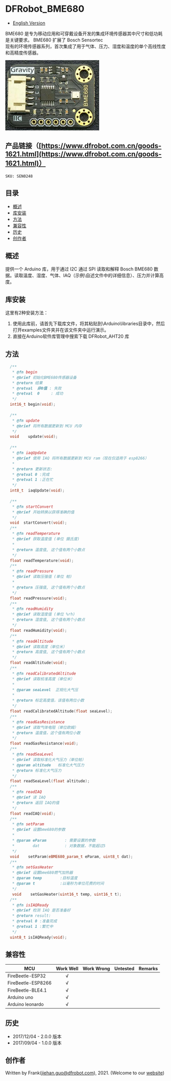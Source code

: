 # DFRobot_BME680

* [English Version](./README.md)

BME680 是专为移动应用和可穿戴设备开发的集成环境传感器其中尺寸和低功耗是关键要求。 BME680 扩展了 Bosch Sensortec <br>
现有的环境传感器系列，首次集成了用于气体、压力、湿度和温度的单个高线性度和高精度传感器。<br>

![产品效果图](./resources/images/SEN0248.png) 

## 产品链接（[https://www.dfrobot.com.cn/goods-1621.html](https://www.dfrobot.com.cn/goods-1621.html)）
    SKU: SEN0248

## 目录

  * [概述](#概述)
  * [库安装](#库安装)
  * [方法](#方法)
  * [兼容性](#兼容性)
  * [历史](#历史)
  * [创作者](#创作者)

## 概述

提供一个 Arduino 库，用于通过 I2C 通过 SPI 读取和解释 Bosch BME680 数据。读取温度、湿度、气体、IAQ（示例\自述文件中的详细信息）、压力并计算高度。

## 库安装

这里有2种安装方法：
1. 使用此库前，请首先下载库文件，将其粘贴到\Arduino\libraries目录中，然后打开examples文件夹并在该文件夹中运行演示。
2. 直接在Arduino软件库管理中搜索下载 DFRobot_AHT20 库


## 方法
```C++
  /**
   * @fn begin
   * @brief 初始化BME680传感器设备
   * @return 结果
   * @retval  非0值 : 失败
   * @retval  0     : 成功
   */
  int16_t begin(void);

  /**
   * @fn update
   * @brief 将所有数据更新到 MCU 内存
   */
  void    update(void);

  /**
   * @fn iaqUpdate
   * @brief 使用 IAQ 将所有数据更新到 MCU ram（现在仅适用于 esp8266）
   *
   * @return 更新状态:
   * @retval 0 :完成
   * @retval 1 :正在忙
   */
  int8_t  iaqUpdate(void);

  /**
   * @fn startConvert
   * @brief 开始转换以获得准确的值
   */
  void  startConvert(void);
  /**
   * @fn readTemperature
   * @brief 获取温度值 (单位 摄氏度)
   *
   * @return 温度值, 这个值有两个小数点
   */
  float readTemperature(void);
  /**
   * @fn readPressure
   * @brief 读取压强值 (单位 帕)
   *
   * @return 压强值, 这个值有两个小数点
   */
  float readPressure(void);
  /**
   * @fn readHumidity
   * @brief 读取湿度值 (单位 %rh)
   * @return 湿度值, 这个值有两个小数点
   */
  float readHumidity(void);
  /**
   * @fn readAltitude
   * @brief 读取高度（单位米）
   * @return 高度值, 这个值有两个小数点
   */
  float readAltitude(void);
  /**
   * @fn readCalibratedAltitude
   * @brief 读取校准高度（单位米）
   *
   * @param seaLevel  正规化大气压
   *
   * @return 标定高度值，该值有两位小数
   */
  float readCalibratedAltitude(float seaLevel);
  /**
   * @fn readGasResistance
   * @brief 读取气体电阻（单位欧姆）
   * @return 温度值，这个值有两位小数
   */
  float readGasResistance(void);
  /**
   * @fn readSeaLevel
   * @brief 读取标准化大气压力（单位帕）
   * @param altitude   标准化大气压力
   * @return 标准化大气压力
   */
  float readSeaLevel(float altitude);
  /**
   * @fn readIAQ
   * @brief 读 IAQ
   * @return 返回 IAQ的值
   */
  float readIAQ(void);
  /**
   * @fn setParam
   * @brief 设置bme680的参数
   *
   * @param eParam        : 需要设置的参数
   *        dat           : 对象数据，不能超过5
   */  
  void    setParam(eBME680_param_t eParam, uint8_t dat);
  /**
   * @fn setGasHeater
   * @brief 设置bme680燃气加热器
   * @param temp        :目标温度
   * @param t           :以毫秒为单位花费的时间
   */
   void    setGasHeater(uint16_t temp, uint16_t t);
  /**
   * @fn isIAQReady
   * @brief 检测 IAQ 是否准备好
   * @return result:
   * @retval 0 :准备完成
   * @retval 1 :繁忙中
   */
  uint8_t isIAQReady(void);

```

## 兼容性

MCU                | Work Well | Work Wrong | Untested  | Remarks
------------------ | :----------: | :----------: | :---------: | -----
FireBeetle-ESP32  |      √       |             |            | 
FireBeetle-ESP8266  |      √       |             |            | 
FireBeetle-BLE4.1 |       √      |             |            | 
Arduino uno |       √      |             |            | 
Arduino leonardo |      √       |             |            | 

## 历史
- 2017/12/04 - 2.0.0 版本
- 2017/09/04 - 1.0.0 版本

## 创作者

Written by Frank(jiehan.guo@dfrobot.com), 2021. (Welcome to our [website](https://www.dfrobot.com/))





